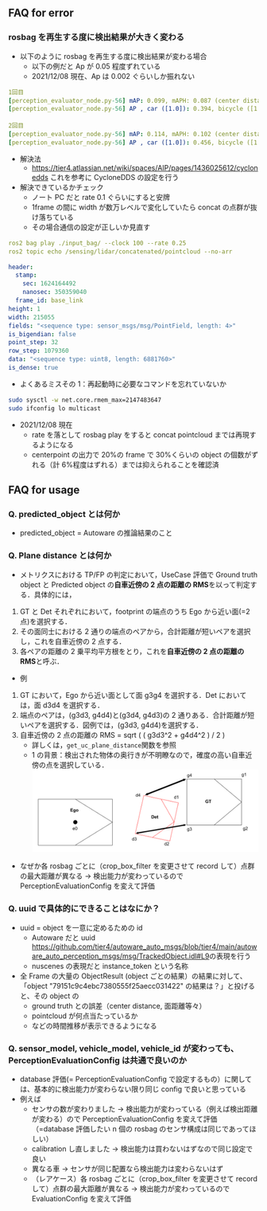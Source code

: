 ## FAQ for error

### rosbag を再生する度に検出結果が大きく変わる

- 以下のように rosbag を再生する度に検出結果が変わる場合
  - 以下の例だと Ap が 0.05 程度ずれている
  - 2021/12/08 現在、Ap は 0.002 ぐらいしか振れない

```yaml
1回目
[perception_evaluator_node.py-56] mAP: 0.099, mAPH: 0.087 (center distance 3d [m])
[perception_evaluator_node.py-56] AP , car ([1.0]): 0.394, bicycle ([1.0]): 0.000, pedestrian ([1.0]): 0.000, motorbike ([1.0]): 0.000

2回目
[perception_evaluator_node.py-56] mAP: 0.114, mAPH: 0.102 (center distance 3d [m])
[perception_evaluator_node.py-56] AP , car ([1.0]): 0.456, bicycle ([1.0]): 0.000, pedestrian ([1.0]): 0.000, motorbike ([1.0]): 0.000
```

- 解決法
  - <https://tier4.atlassian.net/wiki/spaces/AIP/pages/1436025612/cyclonedds> これを参考に CycloneDDS の設定を行う
- 解決できているかチェック
  - ノート PC だと rate 0.1 ぐらいにすると安牌
  - 1frame の間に width が数万レベルで変化していたら concat の点群が抜け落ちている
  - その場合通信の設定が正しいか見直す

```yaml
ros2 bag play ./input_bag/ --clock 100 --rate 0.25
ros2 topic echo /sensing/lidar/concatenated/pointcloud --no-arr
```

```yaml
header:
  stamp:
    sec: 1624164492
    nanosec: 350359040
  frame_id: base_link
height: 1
width: 215055
fields: "<sequence type: sensor_msgs/msg/PointField, length: 4>"
is_bigendian: false
point_step: 32
row_step: 1079360
data: "<sequence type: uint8, length: 6881760>"
is_dense: true
```

- よくあるミスその 1：再起動時に必要なコマンドを忘れていないか

```bash
sudo sysctl -w net.core.rmem_max=2147483647
sudo ifconfig lo multicast
```

- 2021/12/08 現在
  - rate を落として rosbag play をすると concat pointcloud までは再現するようになる
  - centerpoint の出力で 20%の frame で 30%くらいの object の個数がずれる（計 6%程度はずれる）までは抑えられることを確認済

## FAQ for usage

### Q. predicted_object とは何か

- predicted_object = Autoware の推論結果のこと

### Q. Plane distance とは何か

- メトリクスにおける TP/FP の判定において，UseCase 評価で Ground truth object と Predicted object の**自車近傍の 2 点の距離の RMS**を以って判定する．具体的には，

1. GT と Det それぞれにおいて，footprint の端点のうち Ego から近い面(=2 点)を選択する．
2. その面同士における 2 通りの端点のペアから，合計距離が短いペアを選択し，これを自車近傍の 2 点する．
3. 各ペアの距離の 2 乗平均平方根をとり，これを**自車近傍の 2 点の距離の RMS**と呼ぶ．

- 例

1. GT において，Ego から近い面として面 g3g4 を選択する．Det においては，面 d3d4 を選択する．
2. 端点のペアは，(g3d3, g4d4)と(g3d4, g4d3)の 2 通りある．合計距離が短いペアを選択する．図例では，(g3d3, g4d4)を選択する．
3. 自車近傍の 2 点の距離の RMS = sqrt ( ( g3d3^2 + g4d4^2 ) / 2 )
   - 詳しくは，`get_uc_plane_distance`関数を参照
   - 1 の背景：検出された物体の奥行きが不明瞭なので，確度の高い自車近傍の点を選択している．
     ![pipeline](../../fig/perception/uc_plane_distance.svg)

- なぜか各 rosbag ごとに（crop_box_filter を変更させて record して）点群の最大距離が異なる -> 検出能力が変わっているので PerceptionEvaluationConfig を変えて評価

### Q. uuid で具体的にできることはなにか？

- uuid = object を一意に定めるための id
  - Autoware だと uuid <https://github.com/tier4/autoware_auto_msgs/blob/tier4/main/autoware_auto_perception_msgs/msg/TrackedObject.idl#L9>の表現を行う
  - nuscenes の表現だと instance_token という名称
- 全 Frame の大量の ObjectResult (object ごとの結果）の結果に対して、「object "79151c9c4ebc7380555f25aecc031422" の結果は？」と投げると、その object の
  - ground truth との誤差（center distance, 面距離等々）
  - pointcloud が何点当たっているか
  - などの時間推移が表示できるようになる

### Q. sensor_model, vehicle_model, vehicle_id が変わっても、PerceptionEvaluationConfig は共通で良いのか

- database 評価(= PerceptionEvaluationConfig で設定するもの）に関しては、基本的に検出能力が変わらない限り同じ config で良いと思っている
- 例えば
  - センサの数が変わりました -> 検出能力が変わっている（例えば検出距離が変わる）ので PerceptionEvaluationConfig を変えて評価（=database 評価したい n 個の rosbag のセンサ構成は同じであってほしい）
  - calibration し直しました -> 検出能力は買わないはずなので同じ設定で良い
  - 異なる車 -> センサが同じ配置なら検出能力は変わらないはず
  - （レアケース）各 rosbag ごとに（crop_box_filter を変更させて record して）点群の最大距離が異なる -> 検出能力が変わっているので EvaluationConfig を変えて評価
